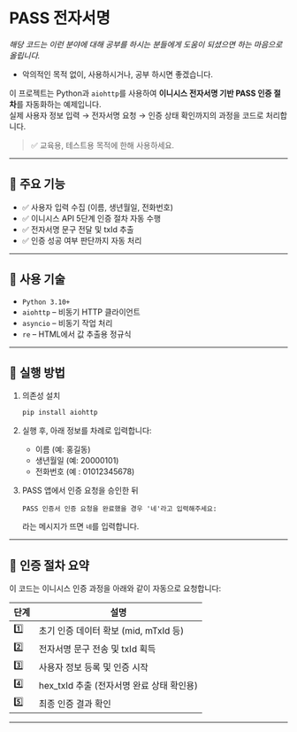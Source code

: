 # PASS 전자서명

*해당 코드는 이런 분야에 대해 공부를 하시는 분들에게 도움이 되셨으면 하는 마음으로 올립니다.*
- 악의적인 목적 없이, 사용하시거나, 공부 하시면 좋겠습니다.

이 프로젝트는 Python과 `aiohttp`를 사용하여 **이니시스 전자서명 기반 PASS 인증 절차**를 자동화하는 예제입니다.  
실제 사용자 정보 입력 → 전자서명 요청 → 인증 상태 확인까지의 과정을 코드로 처리합니다.

> ✅ 교육용, 테스트용 목적에 한해 사용하세요.

---

## 📌 주요 기능

- ✅ 사용자 입력 수집 (이름, 생년월일, 전화번호)
- ✅ 이니시스 API 5단계 인증 절차 자동 수행
- ✅ 전자서명 문구 전달 및 txId 추출
- ✅ 인증 성공 여부 판단까지 자동 처리

---

## 🧰 사용 기술

- `Python 3.10+`
- `aiohttp` – 비동기 HTTP 클라이언트
- `asyncio` – 비동기 작업 처리
- `re` – HTML에서 값 추출용 정규식

---

## 🚀 실행 방법

1. 의존성 설치
    ```bash
    pip install aiohttp
    ```

2. 실행 후, 아래 정보를 차례로 입력합니다:
    - 이름 (예: 홍길동)
    - 생년월일 (예: 20000101)
    - 전화번호 (예 : 01012345678)

3. PASS 앱에서 인증 요청을 승인한 뒤
    ```
    PASS 인증서 인증 요청을 완료했을 경우 '네'라고 입력해주세요:
    ```
    라는 메시지가 뜨면 `네`를 입력합니다.

---

## 🔄 인증 절차 요약

이 코드는 이니시스 인증 과정을 아래와 같이 자동으로 요청합니다:

| 단계 | 설명 |
|------|----------|
| 1️⃣  | 초기 인증 데이터 확보 (mid, mTxId 등) |
| 2️⃣  | 전자서명 문구 전송 및 txId 획득 |
| 3️⃣  |  사용자 정보 등록 및 인증 시작 |
| 4️⃣  | hex_txId 추출 (전자서명 완료 상태 확인용) |
| 5️⃣   | 최종 인증 결과 확인 |

---

